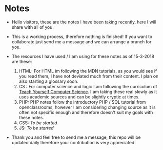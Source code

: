 # Notes

- Hello visitors, these are the notes I have been taking recently, here I  will share with all of you. 

- This is a working process, therefore nothing is finished! If you want to collaborate just send me a message and we can arrange a branch for you.

- The resources I have used / I am using for these notes as of 15-3-2018 are these:
    1. HTML: For HTML im following the MDN tutorials, as you would see if you read them, I have not deviated much from their content. I plan on also starting a glossary soon. 
    2. CS : For computer science and logic I am following the curriculum of [Teach Yourself Computer Science](https://teachyourselfcs.com/). I am taking these real slowly as it uses academic sources and can be slightly cryptic at times.
    3. PHP: PHP notes follow the introductory PHP / SQL tutorial from openclassrooms, however I am considering changing source as it is often not specific enough and therefore doesn't suit my goals with these notes.
    4. CSS: *To be started*
    5. JS: *To be started*

- Thank you and feel free to send me a message, this repo will be updated daily therefore your contribution is very appreciated!